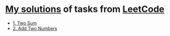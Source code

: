 # [My solutions](https://leetcode.com/u/alexengrig) of tasks from [LeetCode](https://leetcode.com)

- [1. Two Sum](1_two_sum/README.md)
- [2. Add Two Numbers](2_add_two_numbers/README.md)

